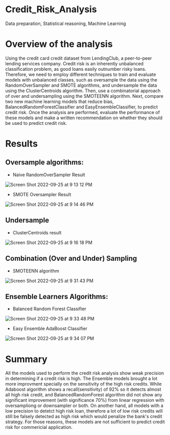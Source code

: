 # Credit_Risk_Analysis
Data preparation, Statistical reasoning, Machine Learning 

# Overview of the analysis
Using the credit card credit dataset from LendingClub, a peer-to-peer lending services company. Credit risk is an inherently unbalanced classification problem, as good loans easily outnumber risky loans. Therefore, we need to employ different techniques to train and evaluate models with unbalanced classes, such as oversample the data using the RandomOverSampler and SMOTE algorithms, and undersample the data using the ClusterCentroids algorithm. Then, use a combinatorial approach of over and undersampling using the SMOTEENN algorithm. Next, compare two new machine learning models that reduce bias, BalancedRandomForestClassifier and EasyEnsembleClassifier, to predict credit risk. Once the analysis are performed, evaluate the performance of these models and make a written recommendation on whether they should be used to predict credit risk.

# Results
## Oversample algorithms:
- Naive RandomOverSampler Result

![Screen Shot 2022-09-25 at 9 13 12 PM](https://user-images.githubusercontent.com/65901034/192175560-71733975-7485-4e03-8367-201d745e399f.png)

- SMOTE Oversampler Result

![Screen Shot 2022-09-25 at 9 14 46 PM](https://user-images.githubusercontent.com/65901034/192175650-ba0d261a-019e-4084-886a-0c54177db159.png)

## Undersample 
- ClusterCentroids result

![Screen Shot 2022-09-25 at 9 16 18 PM](https://user-images.githubusercontent.com/65901034/192175740-652e6456-5d95-4024-9616-35a27a4522bd.png)

## Combination (Over and Under) Sampling
- SMOTEENN algorithm

![Screen Shot 2022-09-25 at 9 31 43 PM](https://user-images.githubusercontent.com/65901034/192176909-727d5d59-c60c-49bc-9e3b-7c3f2c5ec9ef.png)

## Ensemble Learners Algorithms:
- Balanced Random Forest Classifier

![Screen Shot 2022-09-25 at 9 33 48 PM](https://user-images.githubusercontent.com/65901034/192177051-37cacd90-1922-4e85-a766-415870b3ebb8.png)

- Easy Ensemble AdaBoost Classifier

![Screen Shot 2022-09-25 at 9 34 07 PM](https://user-images.githubusercontent.com/65901034/192177074-9940d928-15ae-43e0-b581-135085b33bb5.png)



# Summary 
All the models used to perform the credit risk analysis show weak precision in determining if a credit risk is high.
The Ensemble models brought a lot more improvment specially on the sensitivity of the high risk credits. While Adaboost algorithm shows a recall(sensitivity) of 92% so it detects almost all high risk credit, and BalancedRandomForest algorithm did not show any significant improvement (with significance 70%) from linear regression with oversampliong or downsampler or both. On another hand, all models with a low precision to detetct high risk loan, therefore a lot of low risk credits will still be falsely detected as high risk which would penalize the bank's credit strategy. For those reasons, these models are not sufficient to predict credit risk for commericial application.
